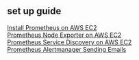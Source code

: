## set up guide
[Install Prometheus on AWS EC2](https://codewizardly.com/prometheus-on-aws-ec2-part1/) \
[Prometheus Node Exporter on AWS EC2](https://codewizardly.com/prometheus-on-aws-ec2-part2/) \
[Prometheus Service Discovery on AWS EC2](https://codewizardly.com/prometheus-on-aws-ec2-part3/) \
[Prometheus Alertmanager Sending Emails](https://codewizardly.com/prometheus-on-aws-ec2-part4/) 
